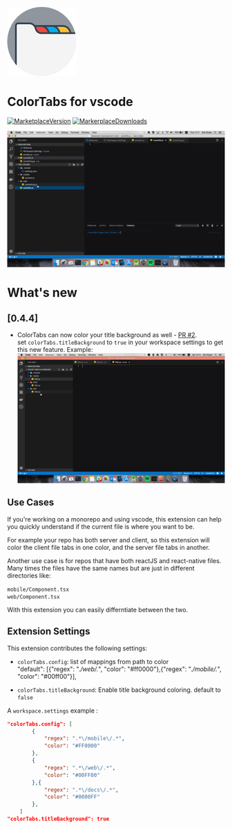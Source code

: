 ![Logo](./docs/ColorTabs.png)
# ColorTabs for vscode

[![MarketplaceVersion](https://vsmarketplacebadge.apphb.com/version/orepor.color-tabs-vscode-ext.svg)](https://marketplace.visualstudio.com/items?itemName=orepor.color-tabs-vscode-ext#overview)
[![MarkerplaceDownloads](https://vsmarketplacebadge.apphb.com/downloads/orepor.color-tabs-vscode-ext.svg)](https://marketplace.visualstudio.com/items?itemName=orepor.color-tabs-vscode-ext#overview)

![Alt Text](./docs/example_gif.gif)



# What's new

## [0.4.4]

- ColorTabs can now color your title background as well - [PR #2](https://github.com/oreporan/color-tabs-vscode/pull/2).    
set `colorTabs.titleBackground` to `true` in your workspace settings to get this new feature.
Example:
![Title background](./docs/color-tabs-4.4.gif)





## Use Cases

If you're working on a monorepo and using vscode, this extension can help you quickly understand if the current file is where you want to be.

For example your repo has both server and client, so this extension will color the client file tabs in one color, and the server file tabs in another.

Another use case is for repos that have both reactJS and react-native files.
Many times the files have the same names but are just in different directories like:

`mobile/Component.tsx`     
`web/Component.tsx`

With this extension you can easily differntiate between the two.



## Extension Settings

This extension contributes the following settings:

* `colorTabs.config`:  list of mappings from path to color         
"default": [{"regex": ".*\/web\/.*", "color": "#ff0000"},{"regex": ".*\/mobile\/.*", "color":  "#00ff00"}],

* `colorTabs.titleBackground`:  Enable title background coloring. default to `false`


A `workspace.settings` example : 

```json
"colorTabs.config": [
        {
            "regex": ".*\/mobile\/.*",
            "color": "#FF0000"
        },
        {
            "regex": ".*\/web\/.*",
            "color": "#00FF00"
        },{
            "regex": ".*\/docs\/.*",
            "color": "#0000FF"
        },
    ]
"colorTabs.titleBackground": true    
```

